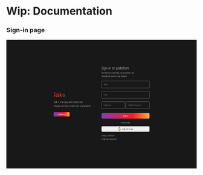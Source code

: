 <h1> Wip: Documentation </h1>

<h3>Sign-in page</h3>

<img src='./readme-images/sign-in tasks.png' style='height: 340px'>